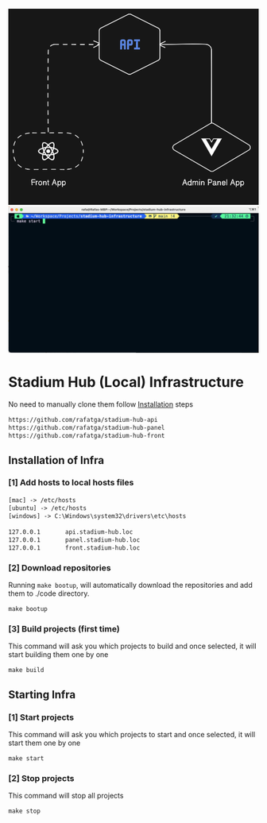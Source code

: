 ![](https://github.com/rafatga/stadium-hub-infra/blob/main/doc/img/diagram.png)
![](https://github.com/rafatga/stadium-hub-infra/blob/main/doc/img/hero.gif)

# Stadium Hub (Local) Infrastructure
No need to manually clone them follow [Installation](#Installation) steps
```
https://github.com/rafatga/stadium-hub-api
https://github.com/rafatga/stadium-hub-panel
https://github.com/rafatga/stadium-hub-front
```

## Installation of Infra
### [1] Add hosts to local hosts files
```
[mac] -> /etc/hosts
[ubuntu] -> /etc/hosts
[windows] -> C:\Windows\system32\drivers\etc\hosts

127.0.0.1       api.stadium-hub.loc
127.0.0.1       panel.stadium-hub.loc
127.0.0.1       front.stadium-hub.loc
```
### [2] Download repositories
Running `make bootup`, will automatically download the repositories and add them to ./code directory.
```
make bootup
```
### [3] Build projects (first time)
This command will ask you which projects to build and once selected, it will start building them one by one
```
make build
```

## Starting Infra
### [1] Start projects
This command will ask you which projects to start and once selected, it will start them one by one
```
make start
```
### [2] Stop projects
This command will stop all projects
```
make stop
```


